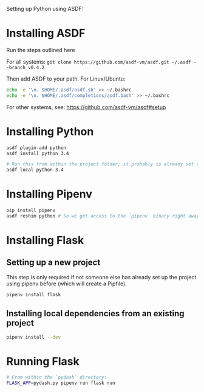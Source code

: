 Setting up Python using ASDF:


# Installing ASDF

Run the steps outlined here

For all systems:
`git clone https://github.com/asdf-vm/asdf.git ~/.asdf --branch v0.4.2`

Then add ASDF to your path. For Linux/Ubuntu:

```bash
echo -e '\n. $HOME/.asdf/asdf.sh' >> ~/.bashrc
echo -e '\n. $HOME/.asdf/completions/asdf.bash' >> ~/.bashrc
```

For other systems, see: https://github.com/asdf-vm/asdf#setup

# Installing Python

```bash
asdf plugin-add python
asdf install python 3.4

# Run this from within the project folder; it probably is already set to 3.4 by the `.tool-versions`-file that is there
asdf local python 3.4 

```

# Installing Pipenv

```bash
pip install pipenv
asdf reshim python # So we get access to the `pipenv` binary right away
```

# Installing Flask

## Setting up a new project

This step is only required if not someone else has already set up the project using pipenv before (which will create a Pipfile).

```bash
pipenv install flask
```

## Installing local dependencies from an existing project

```bash
pipenv install --dev
```

# Running Flask

```bash
# From within the `pydash` directory:
FLASK_APP=pydash.py pipenv run flask run
```
